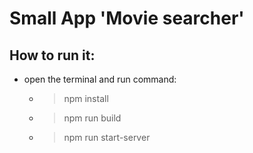 # Small App 'Movie searcher'

## How to run it:
- open the terminal and run command:
  - > npm install
  - > npm run build
  - > npm run start-server